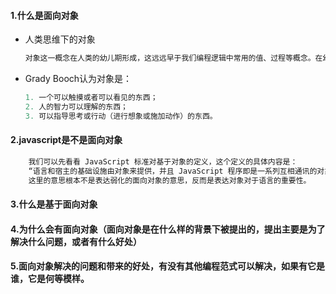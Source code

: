 #### 1.什么是面向对象

- 人类思维下的对象

  ```javascript
  对象这一概念在人类的幼儿期形成，这远远早于我们编程逻辑中常用的值、过程等概念。在幼年期，我们总是先认识到某一个苹果能吃（这里的某一个苹果就是一个对象），继而认识到所有的苹果都可以吃（这里的所有苹果，就是一个类），再到后来我们才能意识到三个苹果和三个梨之间的联系，进而产生数字“3”（值）的概念。
  ```

- Grady Booch认为对象是：

  ```javascript
  1. 一个可以触摸或者可以看见的东西；
  2. 人的智力可以理解的东西；
  3. 可以指导思考或行动（进行想象或施加动作）的东西。
  ```

  



#### 2.javascript是不是面向对象

```javascript
	我们可以先看看 JavaScript 标准对基于对象的定义，这个定义的具体内容是：
	“语言和宿主的基础设施由对象来提供，并且 JavaScript 程序即是一系列互相通讯的对象集合”。
	这里的意思根本不是表达弱化的面向对象的意思，反而是表达对象对于语言的重要性。
```



#### 3.什么是基于面向对象



#### 4.为什么会有面向对象（面向对象是在什么样的背景下被提出的，提出主要是为了解决什么问题，或者有什么好处）



#### 5.面向对象解决的问题和带来的好处，有没有其他编程范式可以解决，如果有它是谁，它是何等模样。



